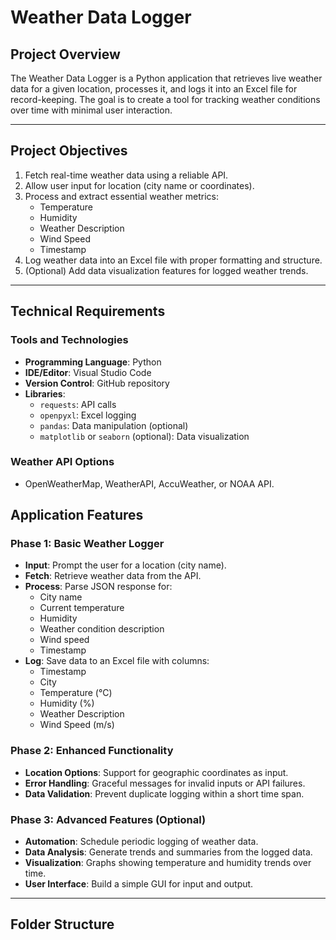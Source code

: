 # Weather Data Logger

## Project Overview
The Weather Data Logger is a Python application that retrieves live weather data for a given location, processes it, and logs it into an Excel file for record-keeping. The goal is to create a tool for tracking weather conditions over time with minimal user interaction.

---

## Project Objectives
1. Fetch real-time weather data using a reliable API.
2. Allow user input for location (city name or coordinates).
3. Process and extract essential weather metrics:
   - Temperature
   - Humidity
   - Weather Description
   - Wind Speed
   - Timestamp
4. Log weather data into an Excel file with proper formatting and structure.
5. (Optional) Add data visualization features for logged weather trends.

---

## Technical Requirements

### Tools and Technologies
- **Programming Language**: Python
- **IDE/Editor**: Visual Studio Code
- **Version Control**: GitHub repository
- **Libraries**:
  - `requests`: API calls
  - `openpyxl`: Excel logging
  - `pandas`: Data manipulation (optional)
  - `matplotlib` or `seaborn` (optional): Data visualization

### Weather API Options
- OpenWeatherMap, WeatherAPI, AccuWeather, or NOAA API.


## Application Features

### Phase 1: Basic Weather Logger
- **Input**: Prompt the user for a location (city name).
- **Fetch**: Retrieve weather data from the API.
- **Process**: Parse JSON response for:
  - City name
  - Current temperature
  - Humidity
  - Weather condition description
  - Wind speed
  - Timestamp
- **Log**: Save data to an Excel file with columns:
  - Timestamp
  - City
  - Temperature (°C)
  - Humidity (%)
  - Weather Description
  - Wind Speed (m/s)

### Phase 2: Enhanced Functionality
- **Location Options**: Support for geographic coordinates as input.
- **Error Handling**: Graceful messages for invalid inputs or API failures.
- **Data Validation**: Prevent duplicate logging within a short time span.

### Phase 3: Advanced Features (Optional)
- **Automation**: Schedule periodic logging of weather data.
- **Data Analysis**: Generate trends and summaries from the logged data.
- **Visualization**: Graphs showing temperature and humidity trends over time.
- **User Interface**: Build a simple GUI for input and output.

---

## Folder Structure
